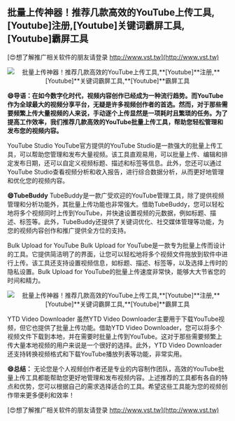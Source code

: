 ## **批量上传神器！推荐几款高效的YouTube上传工具,**[Youtube]**注册,**[Youtube]**关键词霸屏工具,**[Youtube]**霸屏工具**

[😍想了解推广相关软件的朋友请登录 http://www.vst.tw](http://www.vst.tw)

 <center><img src="https://vst.tw/MP4/tuiguang/png/6.png" alt="批量上传神器！推荐几款高效的YouTube上传工具,**[Youtube]**注册,**[Youtube]**关键词霸屏工具,**[Youtube]**霸屏工具"></center>

**😄导语：在如今数字化时代，视频内容创作已经成为一种流行趋势。而YouTube作为全球最大的视频分享平台，无疑是许多视频创作者的首选。然而，对于那些需要频繁上传大量视频的人来说，手动逐个上传显然是一项耗时且繁琐的任务。为了提高工作效率，我们推荐几款高效的YouTube批量上传工具，帮助您轻松管理和发布您的视频内容。**

YouTube Studio
YouTube官方提供的YouTube Studio是一款强大的批量上传工具，可以帮助您管理和发布大量视频。该工具直观易用，可以批量上传、编辑和排定发布日期，还可以自定义视频标题、描述和标签等信息。此外，您还可以通过YouTube Studio查看视频分析和收入报告，进行综合数据分析，从而更好地管理和优化您的视频内容。

**😄TubeBuddy**
TubeBuddy是一款广受欢迎的YouTube管理工具，除了提供视频管理和分析功能外，其批量上传功能也非常强大。借助TubeBuddy，您可以轻松地将多个视频同时上传到YouTube，并快速设置视频的元数据，例如标题、描述、标签等。此外，TubeBuddy还提供了关键词优化、社交媒体管理等功能，为您的视频内容创作和推广提供全方位的支持。

Bulk Upload for YouTube
Bulk Upload for YouTube是一款专为批量上传而设计的工具。它提供简洁明了的界面，让您可以轻松地将多个视频文件拖放到软件中进行上传。该工具还支持设置视频信息，如标题、描述、标签等，以及选择上传时的隐私设置。Bulk Upload for YouTube的批量上传速度非常快，能够大大节省您的时间和精力。

 <center><img src="https://vst.tw/MP4/tuiguang/png/2.png" alt="批量上传神器！推荐几款高效的YouTube上传工具,**[Youtube]**注册,**[Youtube]**关键词霸屏工具,**[Youtube]**霸屏工具"></center>

YTD Video Downloader
虽然YTD Video Downloader主要用于下载YouTube视频，但它也提供了批量上传功能。借助YTD Video Downloader，您可以将多个视频文件下载到本地，并在需要时批量上传到YouTube。这对于那些需要频繁上传大量本地视频的用户来说是一个很好的选择。此外，YTD Video Downloader还支持转换视频格式和下载YouTube播放列表等功能，非常实用。

**😄总结：**
无论您是个人视频创作者还是专业的内容制作团队，高效的YouTube批量上传工具都能帮助您更好地管理和发布视频内容。上述推荐的工具都有各自的特点和优势，您可以根据自己的需求选择适合的工具。希望这些工具能为您的视频创作带来更多便利和效率！

[😍想了解推广相关软件的朋友请登录 http://www.vst.tw](http://www.vst.tw)




